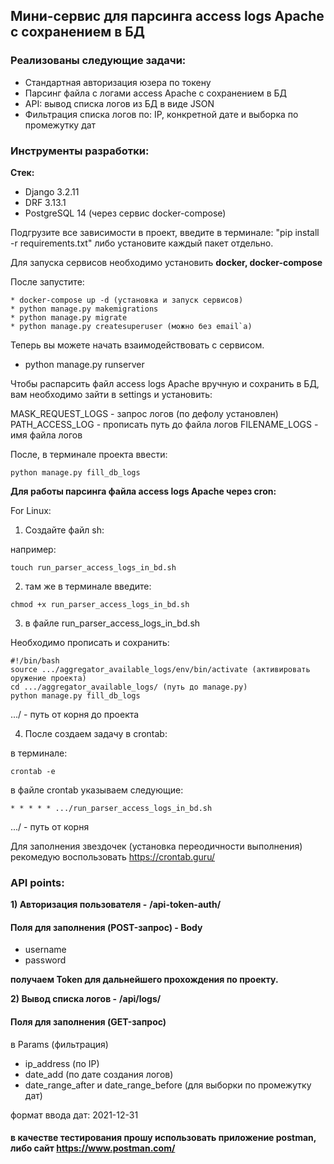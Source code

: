 ## **Мини-сервис для парсинга access logs Apache  c сохранением в БД**

### Реализованы следующие задачи:
* Стандартная авторизация юзера по токену 
* Парсинг файла с логами access Apache с сохранением в БД
* API: вывод списка логов из БД в виде JSON 
* Фильтрация списка логов по: IP, конкретной дате и выборка по промежутку дат

### Инструменты разработки:

**Стек:**

* Django 3.2.11
* DRF 3.13.1
* PostgreSQL 14 (через сервис docker-compose)


Подгрузите все зависимости в проект, введите в терминале: "pip install -r requirements.txt" либо установите каждый пакет отдельно.

Для запуска сервисов необходимо установить **docker, docker-compose**

После запустите:
```
* docker-compose up -d (установка и запуск сервисов)
* python manage.py makemigrations
* python manage.py migrate
* python manage.py createsuperuser (можно без email`a)
```

Теперь вы можете начать взаимодействовать с сервисом.
* python manage.py runserver

Чтобы распарсить файл access logs Apache вручную и сохранить в БД, вам необходимо зайти в settings и установить:

MASK_REQUEST_LOGS - запрос логов (по дефолу установлен)
PATH_ACCESS_LOG - прописать путь до файла логов
FILENAME_LOGS - имя файла логов

После, в терминале проекта ввести:
```
python manage.py fill_db_logs
```
**Для работы парсинга файла access logs Apache через cron:**

For Linux:

1) Cоздайте файл sh:

например: 
```
touch run_parser_access_logs_in_bd.sh
```
2) там же в терминале введите:
```
chmod +x run_parser_access_logs_in_bd.sh
```
3) в файле run_parser_access_logs_in_bd.sh

Необходимо прописать и сохранить:
```
#!/bin/bash
source .../aggregator_available_logs/env/bin/activate (активировать оружение проекта)
cd .../aggregator_available_logs/ (путь до manage.py)
python manage.py fill_db_logs
```
.../ - путь от корня до проекта

4) После создаем задачу в crontab:
    
в терминале:
```
crontab -e
```
в файле crontab указываем следующие:
```
* * * * * .../run_parser_access_logs_in_bd.sh
```
.../ - путь от корня

Для заполнения звездочек (установка переодичности выполнения) рекомедую воспользовать https://crontab.guru/ 
### API points:

**1) Авторизация пользователя -**
**/api-token-auth/**
#### Поля для заполнения (POST-запрос) - Body
* username
* password

**получаем Token для дальнейшего прохождения по проекту.**


**2) Вывод списка логов -** **/api/logs/**
#### Поля для заполнения (GET-запрос)
в Params (фильтрация)
* ip_address (по IP)
* date_add (по дате создания логов)
* date_range_after и date_range_before (для выборки по промежутку дат)

формат ввода дат: 2021-12-31


#### в качестве тестирования прошу использовать приложение postman, либо сайт https://www.postman.com/
